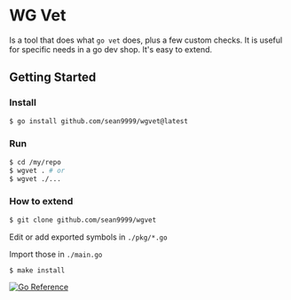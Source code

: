 # WG Vet

Is a tool that does what `go vet` does, plus a few custom checks. It is useful for specific needs in a go dev shop. It's easy to extend.

## Getting Started

### Install

```sh
$ go install github.com/sean9999/wgvet@latest
```

### Run

```sh
$ cd /my/repo
$ wgvet . # or
$ wgvet ./...
```

### How to extend

```sh
$ git clone github.com/sean9999/wgvet
```

Edit or add exported symbols in `./pkg/*.go`

Import those in `./main.go`

```sh
$ make install
```

[![Go Reference](https://pkg.go.dev/badge/github.com/sean9999/wgvet.svg)](https://pkg.go.dev/github.com/sean9999/wgvet)